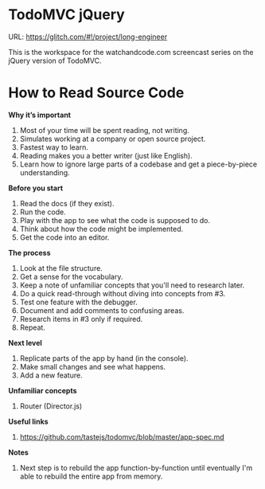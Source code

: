 TodoMVC jQuery
==============

URL: https://glitch.com/#!/project/long-engineer

This is the workspace for the watchandcode.com
screencast series on the jQuery version of TodoMVC.

How to Read Source Code
=======================

**Why it’s important**

1. Most of your time will be spent reading, not writing.
2. Simulates working at a company or open source project.
3. Fastest way to learn.
4. Reading makes you a better writer (just like English).
5. Learn how to ignore large parts of a codebase and get a piece-by-piece understanding.

**Before you start**

1. Read the docs (if they exist).
2. Run the code.
3. Play with the app to see what the code is supposed to do.
4. Think about how the code might be implemented.
5. Get the code into an editor.

**The process**

1. Look at the file structure.
2. Get a sense for the vocabulary.
3. Keep a note of unfamiliar concepts that you'll need to research later.
4. Do a quick read-through without diving into concepts from #3.
5. Test one feature with the debugger.
6. Document and add comments to confusing areas.
7. Research items in #3 only if required.
8. Repeat.

**Next level**

1. Replicate parts of the app by hand (in the console).
2. Make small changes and see what happens.
3. Add a new feature.

**Unfamiliar concepts**

1. Router (Director.js)

**Useful links**

1. https://github.com/tastejs/todomvc/blob/master/app-spec.md

**Notes**

1. Next step is to rebuild the app function-by-function until eventually I'm able to rebuild the entire app from memory.